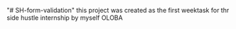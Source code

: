 "# SH-form-validation" 
this project was created as the first weektask for thr side hustle internship by myself OLOBA